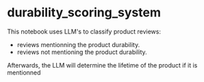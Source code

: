 # durability_scoring_system

This notebook uses LLM's to classify product reviews: 
- reviews mentionning the product durability.
- reviews not mentioning the product durability.

Afterwards, the LLM will determine the lifetime of the product if it is mentionned

